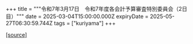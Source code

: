 +++
title = """令和7年3月17日　令和7年度各会計予算審査特別委員会（2日目）"""
date = 2025-03-04T15:00:00.000Z
expiryDate = 2025-05-27T06:30:59.744Z
tags = ["kuriyama"]
+++


[[source]](https://www.town.kuriyama.hokkaido.jp/site/gikai/30678.html)
